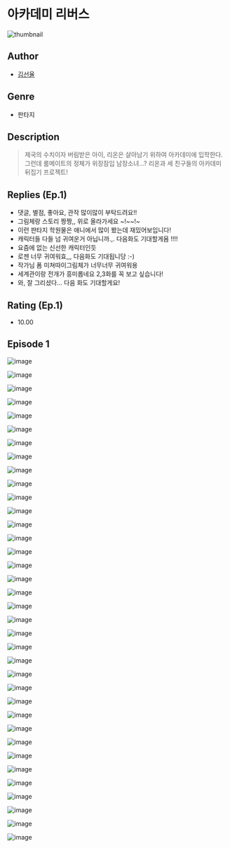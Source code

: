 # 아카데미 리버스
![thumbnail](https://image-comic.pstatic.net/user_contents_data/challenge_comic/2023/05/23/upload_3688792453285307703_480x623.jpeg)

## Author
- [김선율](https://comic.naver.com/artistTitle?id=366779)

## Genre
- 판타지

## Description
> 제국의 수치이자 버림받은 아이, 리온은 살아남기 위하여 아카데미에 입학한다. 그런데 룸메이트의 정체가 위장잠입 남장소녀...? 리온과 세 친구들의 아카데미 뒤집기 프로젝트!

## Replies (Ep.1)
- 댓글, 별점, 좋아요, 관작 많이많이 부탁드려요!!
- 그림체랑 스토리 짱짱,, 위로 올라가세요 ~!~~!~
- 이런 판타지 학원물은 애니에서 많이 봤는데 재밌어보입니다!
- 캐릭터들 다들 넘 귀여운거 아닙니까.,. 다음화도 기대할게욤 !!!!
- 요즘에 없는 신선한 캐릭터인듯
- 로젠 너무 귀여워효,,, 다음화도 기대됩니당 :-)
- 작가님 폼 미쳐따이그림체가 너무너무 귀여워용
- 세계관이랑 전개가 흥미롭네요 2,3화를 꼭 보고 싶습니다!
- 와, 잘 그리셨다... 다음 화도 기대할게요!

## Rating (Ep.1)
- 10.00

## Episode 1
![image](https://image-comic.pstatic.net/user_contents_data/challenge_comic/2023/05/23/366779/upload_7365128538547107641.jpeg)

![image](https://image-comic.pstatic.net/user_contents_data/challenge_comic/2023/05/23/366779/upload_3775205499543434550.jpeg)

![image](https://image-comic.pstatic.net/user_contents_data/challenge_comic/2023/05/23/366779/upload_3760841272755500598.jpeg)

![image](https://image-comic.pstatic.net/user_contents_data/challenge_comic/2023/05/23/366779/upload_3474635290686350438.jpeg)

![image](https://image-comic.pstatic.net/user_contents_data/challenge_comic/2023/05/23/366779/upload_3630571143672772148.jpeg)

![image](https://image-comic.pstatic.net/user_contents_data/challenge_comic/2023/05/23/366779/upload_3775759455882786101.jpeg)

![image](https://image-comic.pstatic.net/user_contents_data/challenge_comic/2023/05/23/366779/upload_4063485133937064242.jpeg)

![image](https://image-comic.pstatic.net/user_contents_data/challenge_comic/2023/05/23/366779/upload_7220784669081745202.jpeg)

![image](https://image-comic.pstatic.net/user_contents_data/challenge_comic/2023/05/23/366779/upload_4051379730696714293.jpeg)

![image](https://image-comic.pstatic.net/user_contents_data/challenge_comic/2023/05/23/366779/upload_3990532744377610296.jpeg)

![image](https://image-comic.pstatic.net/user_contents_data/challenge_comic/2023/05/23/366779/upload_3474353605353879090.jpeg)

![image](https://image-comic.pstatic.net/user_contents_data/challenge_comic/2023/05/23/366779/upload_7161067765920706914.jpeg)

![image](https://image-comic.pstatic.net/user_contents_data/challenge_comic/2023/05/23/366779/upload_3977297728804971064.jpeg)

![image](https://image-comic.pstatic.net/user_contents_data/challenge_comic/2023/05/23/366779/upload_3546410096359846448.jpeg)

![image](https://image-comic.pstatic.net/user_contents_data/challenge_comic/2023/05/23/366779/upload_3690528612243616353.jpeg)

![image](https://image-comic.pstatic.net/user_contents_data/challenge_comic/2023/05/23/366779/upload_7378697405390403170.jpeg)

![image](https://image-comic.pstatic.net/user_contents_data/challenge_comic/2023/05/23/366779/upload_3919929593789834597.jpeg)

![image](https://image-comic.pstatic.net/user_contents_data/challenge_comic/2023/05/23/366779/upload_7076336135843231075.jpeg)

![image](https://image-comic.pstatic.net/user_contents_data/challenge_comic/2023/05/23/366779/upload_3847539972956697958.jpeg)

![image](https://image-comic.pstatic.net/user_contents_data/challenge_comic/2023/05/23/366779/upload_7089058581281517667.jpeg)

![image](https://image-comic.pstatic.net/user_contents_data/challenge_comic/2023/05/23/366779/upload_7090129470545409072.jpeg)

![image](https://image-comic.pstatic.net/user_contents_data/challenge_comic/2023/05/23/366779/upload_4050765971327038520.jpeg)

![image](https://image-comic.pstatic.net/user_contents_data/challenge_comic/2023/05/23/366779/upload_7147547085227963442.jpeg)

![image](https://image-comic.pstatic.net/user_contents_data/challenge_comic/2023/05/23/366779/upload_7017506741150955568.jpeg)

![image](https://image-comic.pstatic.net/user_contents_data/challenge_comic/2023/05/23/366779/upload_7149518504476370233.jpeg)

![image](https://image-comic.pstatic.net/user_contents_data/challenge_comic/2023/05/23/366779/upload_7004612784666194276.jpeg)

![image](https://image-comic.pstatic.net/user_contents_data/challenge_comic/2023/05/23/366779/upload_7292232931831079473.jpeg)

![image](https://image-comic.pstatic.net/user_contents_data/challenge_comic/2023/05/23/366779/upload_7016943799773520994.jpeg)

![image](https://image-comic.pstatic.net/user_contents_data/challenge_comic/2023/05/23/366779/upload_7076059248613011813.jpeg)

![image](https://image-comic.pstatic.net/user_contents_data/challenge_comic/2023/05/23/366779/upload_3833184731128946995.jpeg)

![image](https://image-comic.pstatic.net/user_contents_data/challenge_comic/2023/05/23/366779/upload_7377848793552073013.jpeg)

![image](https://image-comic.pstatic.net/user_contents_data/challenge_comic/2023/05/23/366779/upload_7018078689111335734.jpeg)

![image](https://image-comic.pstatic.net/user_contents_data/challenge_comic/2023/05/23/366779/upload_7003767450008434788.jpeg)

![image](https://image-comic.pstatic.net/user_contents_data/challenge_comic/2023/05/23/366779/upload_3905803076933083703.jpeg)

![image](https://image-comic.pstatic.net/user_contents_data/challenge_comic/2023/05/23/366779/upload_4049410290686834529.jpeg)

![image](https://image-comic.pstatic.net/user_contents_data/challenge_comic/2023/05/23/366779/upload_3834083019344404787.jpeg)
